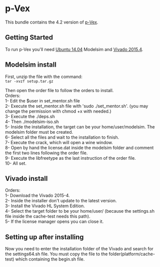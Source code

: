 # p-Vex 
This bundle contains the 4.2 version of [p-Vex](http://rvex.ewi.tudelft.nl/).

## Getting Started
To run p-Vex you'll need [Ubuntu 14.04](http://releases.ubuntu.com/14.04/) Modelsim and [Vivado 2015.4](https://www.xilinx.com/member/forms/download/xef.html?filename=Xilinx_Vivado_SDK_2015.4_1118_2_Lin64.bin&akdm=1).

## Modelsim install

First, unzip the file with the command:<br>
`tar -xvzf setup.tar.gz`<br>

Then open the order file to follow the orders to install.<br>
Orders:<br>
  1- Edit the $user in set_mentor.sh file<br>
  2- Execute the set_mentor.sh file with 'sudo ./set_mentor.sh'. (you may change the permission with chmod +x with needed.)<br>
  3- Execute the ./deps.sh<br>
  4- Then ./modelsim-iso.sh<br>
  5- Inside the installation, the target can be your home/user/modelsim. The modelsim folder must be created.<br>
  6- Select all the files and wait to the installation to finish.<br>
  7- Execute the crack, which will open a wine window.<br>
  8- Open by hand the license.dat inside the modelsim folder and comment the first two lines following the order file.<br>
  9- Execute the libfreetype as the last instruction of the order file.<br>
  10- All set.<br>


## Vivado install

Orders:<br>
  1- Download the Vivado 2015-4.<br>
  2- Inside the installer don't update to the latest version.<br>
  3- Install the Vivado HL System Edition.<br>
  4- Select the target folder to be your home/user/ (because the settings.sh file inside the cache-test needs this path).<br>
  5- If the license manager opens you can close it.<br>


## Setting up after installing

Now you need to enter the installation folder of the Vivado and search for the settings64.sh file. You must copy the file to the folder(platform/cache-test) which containing the begin.sh file.
